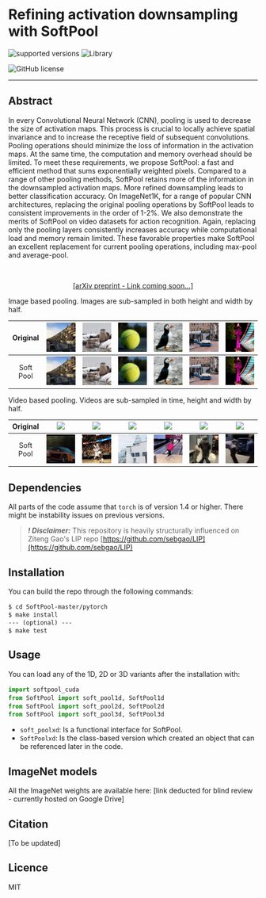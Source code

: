 # Refining activation downsampling with SoftPool
![supported versions](https://img.shields.io/badge/python-3.5%2C3.6-brightgreen/?style=flat&logo=python&color=green)
![Library](https://img.shields.io/badge/library-PyTorch-blue?logo=Pytorch)
<!---![Library](https://img.shields.io/badge/library-TensorFlow-orange?logo=Tensorflow)--->
<!---![Library](https://img.shields.io/badge/library-Keras-red?logo=Keras)--->

![GitHub license](https://img.shields.io/cocoapods/l/AFNetworking)


--------------------------------------------------------------------------------
## Abstract
 In every Convolutional Neural Network (CNN), pooling is used to decrease the size of activation maps. This process is crucial to locally achieve spatial invariance and to increase the receptive field of subsequent convolutions. Pooling operations should minimize the loss of information in the activation maps. At the same time, the computation and memory overhead should be limited. To meet these requirements, we propose SoftPool: a fast and efficient method that sums exponentially weighted pixels. Compared to a range of other pooling methods, SoftPool retains more of the information in the downsampled activation maps. More refined downsampling leads to better classification accuracy. On ImageNet1K, for a range of popular CNN architectures, replacing the original pooling operations by SoftPool leads to consistent improvements in the order of 1-2\%. We also demonstrate the merits of SoftPool on video datasets for action recognition. Again, replacing only the pooling layers consistently increases accuracy while computational load and memory remain limited. These favorable properties make SoftPool an excellent replacement for current pooling operations, including max-pool and average-pool. <p align="center">

<i></i>
<br>
<p align="center">
<a href="#" target="blank" >[arXiv preprint - Link coming soon...]</a>
</p>

Image based pooling. Images are sub-sampled in both height and width by half.

|Original|<img src="images/buildings.jpg" width="130" />|<img src="images/otters.jpg" width="130" />|<img src="images/tennis_ball.jpg" width="130" />|<img src="images/puffin.jpg" width="130" />|<img src="images/tram.jpg" width="130" />|<img src="images/tower.jpg" width="130" />|
|:-----:|:-----:|:-----:|:-----:|:-----:|:-----:|:-----:|
|Soft Pool|<img src="images/buildings_soft.jpg" width="130" />|<img src="images/otters_soft.jpg" width="130" />|<img src="images/tennis_ball_soft.jpg" width="130" />|<img src="images/puffin_soft.jpg" width="130" />|<img src="images/tram_soft.jpg" width="130" />|<img src="images/tower_soft.jpg" width="130" />|

Video based pooling. Videos are sub-sampled in time, height and width by half.


|Original|<img src="images/cars.gif" width="130" />|<img src="images/basketball.gif" width="130" />|<img src="images/parkour.gif" width="130" />|<img src="images/bowling.gif" width="130" />|<img src="images/pizza_toss.gif" width="130" />|<img src="images/pass.gif" width="130" />|
|:-----:|:-----:|:-----:|:-----:|:-----:|:-----:|:-----:|
|Soft Pool|<img src="images/cars_soft.gif" width="130" />|<img src="images/basketball_soft.gif" width="130" />|<img src="images/parkour_soft.gif" width="130" />|<img src="images/bowling_soft.gif" width="130" />|<img src="images/pizza_toss_soft.gif" width="130" />|<img src="images/pass_soft.gif" width="130" />|

## Dependencies
All parts of the code assume that `torch` is of version 1.4 or higher. There might be instability issues on previous versions.

> ***! Disclaimer:*** This repository is heavily structurally influenced on Ziteng Gao's LIP repo [https://github.com/sebgao/LIP](https://github.com/sebgao/LIP)

## Installation

You can build the repo through the following commands:
```
$ cd SoftPool-master/pytorch
$ make install
--- (optional) ---
$ make test
```


## Usage

You can load any of the 1D, 2D or 3D variants after the installation with:

```python
import softpool_cuda
from SoftPool import soft_pool1d, SoftPool1d
from SoftPool import soft_pool2d, SoftPool2d
from SoftPool import soft_pool3d, SoftPool3d
```

+ `soft_poolxd`: Is a functional interface for SoftPool.
+ `SoftPoolxd`: Is the class-based version which created an object that can be referenced later in the code.

## ImageNet models

All the ImageNet weights are available here: [link deducted for blind review - currently hosted on Google Drive]
## Citation

[To be updated]

## Licence

MIT
